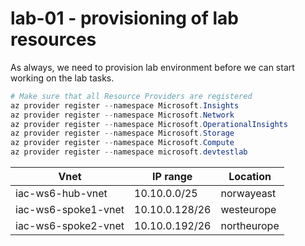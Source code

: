 # lab-01 - provisioning of lab resources

As always, we need to provision lab environment before we can start working on the lab tasks. 

```powershell
# Make sure that all Resource Providers are registered
az provider register --namespace Microsoft.Insights
az provider register --namespace Microsoft.Network
az provider register --namespace Microsoft.OperationalInsights
az provider register --namespace Microsoft.Storage
az provider register --namespace Microsoft.Compute
az provider register --namespace microsoft.devtestlab

```

| Vnet | IP range | Location |
|------|----------|----------|
| iac-ws6-hub-vnet | 10.10.0.0/25 | norwayeast |
| iac-ws6-spoke1-vnet | 10.10.0.128/26 | westeurope |
| iac-ws6-spoke2-vnet | 10.10.0.192/26 | northeurope |      


